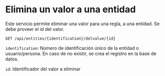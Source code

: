 # Elimina un valor a una entidad

Este servicio permite eliminar una valor para una regla, a una entidad. Se debe proveer el id del valor.

`GET /api/entities/{identification}/delvalue/{id}`

`identification`: Número de identificación único de la entidad o usuario/persona. En caso de no existir, se crea el registro en la base de datos.

`id`: Identificador del valor a eliminar
